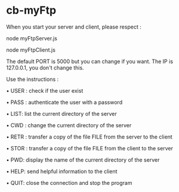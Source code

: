 # cb-myFtp
When you start your server and client, please respect :

  node myFtpServer.js <port>
  
  node myFtpClient.js <host> <port>
  
The default PORT is 5000 but you can change if you want.
The IP is 127.0.0.1, you don't change this.

Use the instructions : 

• USER <username>: check if the user exist
  
• PASS <password>: authenticate the user with a password
  
• LIST: list the current directory of the server

• CWD <directory>: change the current directory of the server
  
• RETR <filename>: transfer a copy of the file FILE from the server to the client
  
• STOR <filename>: transfer a copy of the file FILE from the client to the server
  
• PWD: display the name of the current directory of the server

• HELP: send helpful information to the client

• QUIT: close the connection and stop the program

